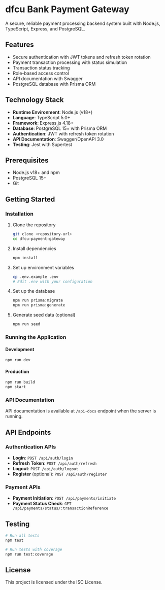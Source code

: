 # dfcu Bank Payment Gateway

A secure, reliable payment processing backend system built with Node.js, TypeScript, Express, and PostgreSQL.

## Features

- Secure authentication with JWT tokens and refresh token rotation
- Payment transaction processing with status simulation
- Transaction status tracking
- Role-based access control
- API documentation with Swagger
- PostgreSQL database with Prisma ORM

## Technology Stack

- **Runtime Environment**: Node.js (v18+)
- **Language**: TypeScript 5.0+
- **Framework**: Express.js 4.18+
- **Database**: PostgreSQL 15+ with Prisma ORM
- **Authentication**: JWT with refresh token rotation
- **API Documentation**: Swagger/OpenAPI 3.0
- **Testing**: Jest with Supertest

## Prerequisites

- Node.js v18+ and npm
- PostgreSQL 15+
- Git

## Getting Started

### Installation

1. Clone the repository

   ```bash
   git clone <repository-url>
   cd dfcu-payment-gateway
   ```

2. Install dependencies

   ```bash
   npm install
   ```

3. Set up environment variables

   ```bash
   cp .env.example .env
   # Edit .env with your configuration
   ```

4. Set up the database

   ```bash
   npm run prisma:migrate
   npm run prisma:generate
   ```

5. Generate seed data (optional)
   ```bash
   npm run seed
   ```

### Running the Application

#### Development

```bash
npm run dev
```

#### Production

```bash
npm run build
npm start
```

### API Documentation

API documentation is available at `/api-docs` endpoint when the server is running.

## API Endpoints

### Authentication APIs

- **Login**: `POST /api/auth/login`
- **Refresh Token**: `POST /api/auth/refresh`
- **Logout**: `POST /api/auth/logout`
- **Register** (optional): `POST /api/auth/register`

### Payment APIs

- **Payment Initiation**: `POST /api/payments/initiate`
- **Payment Status Check**: `GET /api/payments/status/:transactionReference`

## Testing

```bash
# Run all tests
npm test

# Run tests with coverage
npm run test:coverage
```

## License

This project is licensed under the ISC License.
